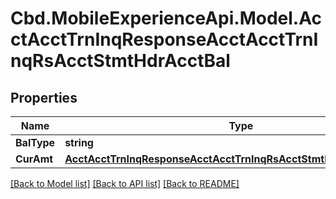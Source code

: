 # Cbd.MobileExperienceApi.Model.AcctAcctTrnInqResponseAcctAcctTrnInqRsAcctStmtHdrAcctBal

## Properties

Name | Type | Description | Notes
------------ | ------------- | ------------- | -------------
**BalType** | **string** |  | [optional] 
**CurAmt** | [**AcctAcctTrnInqResponseAcctAcctTrnInqRsAcctStmtHdrAcctBalCurAmt**](AcctAcctTrnInqResponseAcctAcctTrnInqRsAcctStmtHdrAcctBalCurAmt.md) |  | [optional] 

[[Back to Model list]](../README.md#documentation-for-models) [[Back to API list]](../README.md#documentation-for-api-endpoints) [[Back to README]](../README.md)

